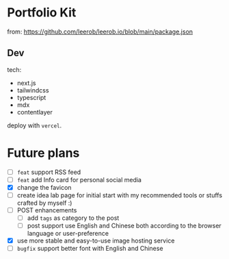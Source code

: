 # Portfolio Kit
from: https://github.com/leerob/leerob.io/blob/main/package.json

## Dev

tech:

* next.js
* tailwindcss
* typescript
* mdx
* contentlayer

deploy with `vercel`.


# Future plans

* [ ] `feat` support RSS feed
* [ ] `feat` add Info card for personal social media
* [x] change the favicon
* [ ] create idea lab page for initial start with my recommended tools or stuffs crafted by myself :)
* [ ] POST enhancements
  * [ ] add `tags` as category to the post
  * [ ] post support use English and Chinese both according to the browser language or user-preference
* [x] use more stable and easy-to-use image hosting service
* [ ] `bugfix` support better font with English and Chinese
